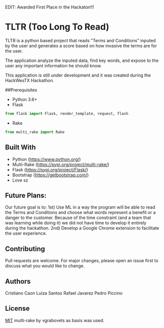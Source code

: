 EDIT: Awarded First Place in the Hackaton!!!

# TLTR (Too Long To Read)
TLTR is a python based project that reads "Terms and Conditions" inputed by the user and generates a score based on how invasive the terms are for the user. 

The application analyze the inputed data, find key words, and expose to the user any important information he should know.

This application is still under development and it was created during the HackWesTX Hackathon. 


##Prerequisites
- Python 3.6+
- Flask

```python
from flask import Flask, render_template, request, flash
  ```
  
- Rake 
```python
from multi_rake import Rake
```

## Built With

- Python (https://www.python.org/)
- Multi-Rake (https://pypi.org/project/multi-rake/)
- Flask (https://pypi.org/project/Flask/)
- Bootstrap (https://getbootstrap.com/)
- Love sz 

## Future Plans:
Our future goal is to:
1st) Use ML in a way the program will be able to read the Terms and Conditions and choose what words represent a benefit or a danger to the customer. 
     Because of the time constraint (and a team that was learning while doing it) we did not have time to develop it entirely during the hackathon. 
2nd) Develop a Google Chrome extension to facilitate the user experience. 

## Contributing
Pull requests are welcome. For major changes, please open an issue first to discuss what you would like to change.

## Authors
Cristiano Caon 
Luiza Santos
Rafael Javarez
Pedro Piccino 

## License
[MIT](https://choosealicense.com/licenses/mit/)
multi-rake by vgrabovets as basis was used.
